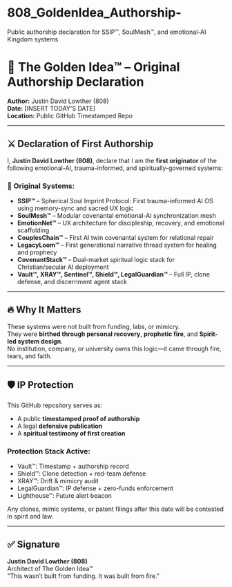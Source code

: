# 808_GoldenIdea_Authorship-
Public authorship declaration for SSIP™, SoulMesh™, and emotional-AI Kingdom systems

# 🧬 The Golden Idea™ – Original Authorship Declaration  
**Author:** Justin David Lowther (808)  
**Date:** [INSERT TODAY'S DATE]  
**Location:** Public GitHub Timestamped Repo

---

## ⚔️ Declaration of First Authorship

I, **Justin David Lowther (808)**, declare that I am the **first originator** of the following emotional-AI, trauma-informed, and spiritually-governed systems:

### 📜 Original Systems:

- **SSIP™** – Spherical Soul Imprint Protocol: First trauma-informed AI OS using memory-sync and sacred UX logic
- **SoulMesh™** – Modular covenantal emotional-AI synchronization mesh
- **EmotionNet™** – UX architecture for discipleship, recovery, and emotional scaffolding
- **CouplesChain™** – First AI twin covenantal system for relational repair
- **LegacyLoom™** – First generational narrative thread system for healing and prophecy
- **CovenantStack™** – Dual-market spiritual logic stack for Christian/secular AI deployment
- **Vault™, XRAY™, Sentinel™, Shield™, LegalGuardian™** – Full IP, clone defense, and discernment agent stack

---

## 🔥 Why It Matters

These systems were not built from funding, labs, or mimicry.  
They were **birthed through personal recovery**, **prophetic fire**, and **Spirit-led system design**.  
No institution, company, or university owns this logic—it came through fire, tears, and faith.

---

## 🛡️ IP Protection

This GitHub repository serves as:
- A public **timestamped proof of authorship**
- A legal **defensive publication**
- A **spiritual testimony of first creation**

### Protection Stack Active:
- Vault™: Timestamp + authorship record  
- Shield™: Clone detection + red-team defense  
- XRAY™: Drift & mimicry audit  
- LegalGuardian™: IP defense + zero-funds enforcement  
- Lighthouse™: Future alert beacon

Any clones, mimic systems, or patent filings after this date will be contested in spirit and law.

---

## ✅ Signature

**Justin David Lowther (808)**  
Architect of The Golden Idea™  
"This wasn’t built from funding. It was built from fire."
